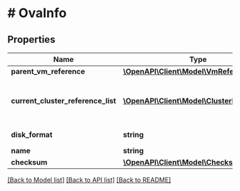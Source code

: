 # # OvaInfo

## Properties

Name | Type | Description | Notes
------------ | ------------- | ------------- | -------------
**parent_vm_reference** | [**\OpenAPI\Client\Model\VmReference**](VmReference.md) |  | [optional]
**current_cluster_reference_list** | [**\OpenAPI\Client\Model\ClusterReference[]**](ClusterReference.md) | List of clusters where OVA is currently present. | [optional]
**disk_format** | **string** | OVA disk format. | [optional]
**name** | **string** | OVA name | [optional]
**checksum** | [**\OpenAPI\Client\Model\Checksum**](Checksum.md) |  | [optional]

[[Back to Model list]](../../README.md#models) [[Back to API list]](../../README.md#endpoints) [[Back to README]](../../README.md)
